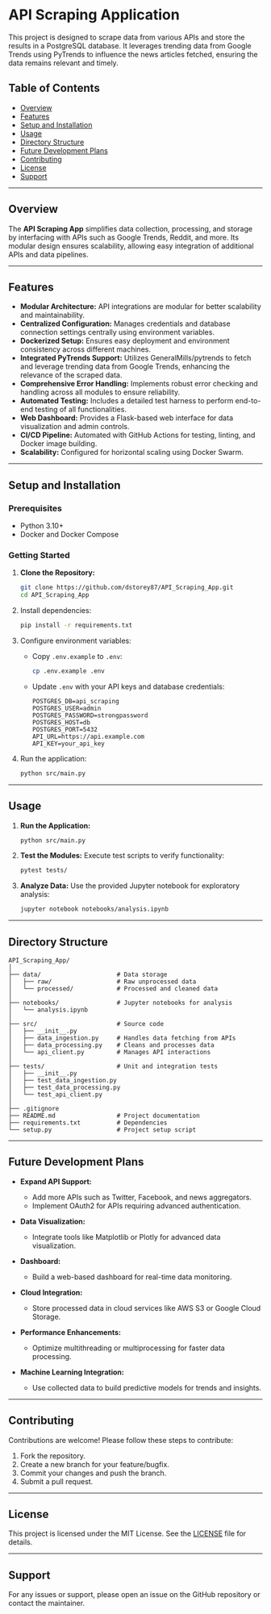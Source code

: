 # API Scraping Application

This project is designed to scrape data from various APIs and store the results in a PostgreSQL database. It leverages trending data from Google Trends using PyTrends to influence the news articles fetched, ensuring the data remains relevant and timely.

## Table of Contents
- [Overview](#overview)
- [Features](#features)
- [Setup and Installation](#setup-and-installation)
- [Usage](#usage)
- [Directory Structure](#directory-structure)
- [Future Development Plans](#future-development-plans)
- [Contributing](#contributing)
- [License](#license)
- [Support](#support)

---

## Overview

The **API Scraping App** simplifies data collection, processing, and storage by interfacing with APIs such as Google Trends, Reddit, and more. Its modular design ensures scalability, allowing easy integration of additional APIs and data pipelines.

---

## Features

- **Modular Architecture:** API integrations are modular for better scalability and maintainability.
- **Centralized Configuration:** Manages credentials and database connection settings centrally using environment variables.
- **Dockerized Setup:** Ensures easy deployment and environment consistency across different machines.
- **Integrated PyTrends Support:** Utilizes GeneralMills/pytrends to fetch and leverage trending data from Google Trends, enhancing the relevance of the scraped data.
- **Comprehensive Error Handling:** Implements robust error checking and handling across all modules to ensure reliability.
- **Automated Testing:** Includes a detailed test harness to perform end-to-end testing of all functionalities.
- **Web Dashboard:** Provides a Flask-based web interface for data visualization and admin controls.
- **CI/CD Pipeline:** Automated with GitHub Actions for testing, linting, and Docker image building.
- **Scalability:** Configured for horizontal scaling using Docker Swarm.

---

## Setup and Installation

### Prerequisites
- Python 3.10+
- Docker and Docker Compose

### Getting Started

1. **Clone the Repository:**
   ```bash
   git clone https://github.com/dstorey87/API_Scraping_App.git
   cd API_Scraping_App
   ```

2. Install dependencies:
   ```bash
   pip install -r requirements.txt
   ```

3. Configure environment variables:
   - Copy `.env.example` to `.env`:
     ```bash
     cp .env.example .env
     ```
   - Update `.env` with your API keys and database credentials:
     ```
     POSTGRES_DB=api_scraping
     POSTGRES_USER=admin
     POSTGRES_PASSWORD=strongpassword
     POSTGRES_HOST=db
     POSTGRES_PORT=5432
     API_URL=https://api.example.com
     API_KEY=your_api_key
     ```

4. Run the application:
   ```bash
   python src/main.py
   ```

---

## Usage

1. **Run the Application:**
   ```bash
   python src/main.py
   ```

2. **Test the Modules:**
   Execute test scripts to verify functionality:
   ```bash
   pytest tests/
   ```

3. **Analyze Data:**
   Use the provided Jupyter notebook for exploratory analysis:
   ```bash
   jupyter notebook notebooks/analysis.ipynb
   ```

---

## Directory Structure

```
API_Scraping_App/
│
├── data/                     # Data storage
│   ├── raw/                  # Raw unprocessed data
│   └── processed/            # Processed and cleaned data
│
├── notebooks/                # Jupyter notebooks for analysis
│   └── analysis.ipynb
│
├── src/                      # Source code
│   ├── __init__.py
│   ├── data_ingestion.py     # Handles data fetching from APIs
│   ├── data_processing.py    # Cleans and processes data
│   └── api_client.py         # Manages API interactions
│
├── tests/                    # Unit and integration tests
│   ├── __init__.py
│   ├── test_data_ingestion.py
│   ├── test_data_processing.py
│   └── test_api_client.py
│
├── .gitignore
├── README.md                 # Project documentation
├── requirements.txt          # Dependencies
└── setup.py                  # Project setup script
```

---

## Future Development Plans

- **Expand API Support:**
  - Add more APIs such as Twitter, Facebook, and news aggregators.
  - Implement OAuth2 for APIs requiring advanced authentication.

- **Data Visualization:**
  - Integrate tools like Matplotlib or Plotly for advanced data visualization.

- **Dashboard:**
  - Build a web-based dashboard for real-time data monitoring.

- **Cloud Integration:**
  - Store processed data in cloud services like AWS S3 or Google Cloud Storage.

- **Performance Enhancements:**
  - Optimize multithreading or multiprocessing for faster data processing.

- **Machine Learning Integration:**
  - Use collected data to build predictive models for trends and insights.

---

## Contributing

Contributions are welcome! Please follow these steps to contribute:

1. Fork the repository.
2. Create a new branch for your feature/bugfix.
3. Commit your changes and push the branch.
4. Submit a pull request.

---

## License

This project is licensed under the MIT License. See the [LICENSE](LICENSE) file for details.

---

## Support

For any issues or support, please open an issue on the GitHub repository or contact the maintainer.
